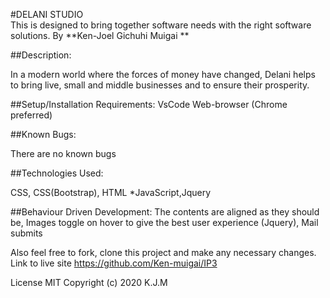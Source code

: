 #DELANI STUDIO	
This is designed to bring together software needs with the right software solutions.
By **Ken-Joel Gichuhi Muigai **

##Description:

In a modern world where the forces of money have changed, Delani helps to bring live, small and middle businesses and to ensure their prosperity.

##Setup/Installation Requirements:
VsCode
Web-browser (Chrome preferred)

##Known Bugs:

There are no known bugs

##Technologies Used:

CSS, CSS(Bootstrap), HTML *JavaScript,Jquery

##Behaviour Driven Development:
The contents are aligned as they should be,
Images toggle on hover to give the best user experience (Jquery),
Mail submits

Also feel free to fork, clone this project and make any necessary changes.
Link to live site
https://github.com/Ken-muigai/IP3

License
MIT Copyright (c) 2020 K.J.M
